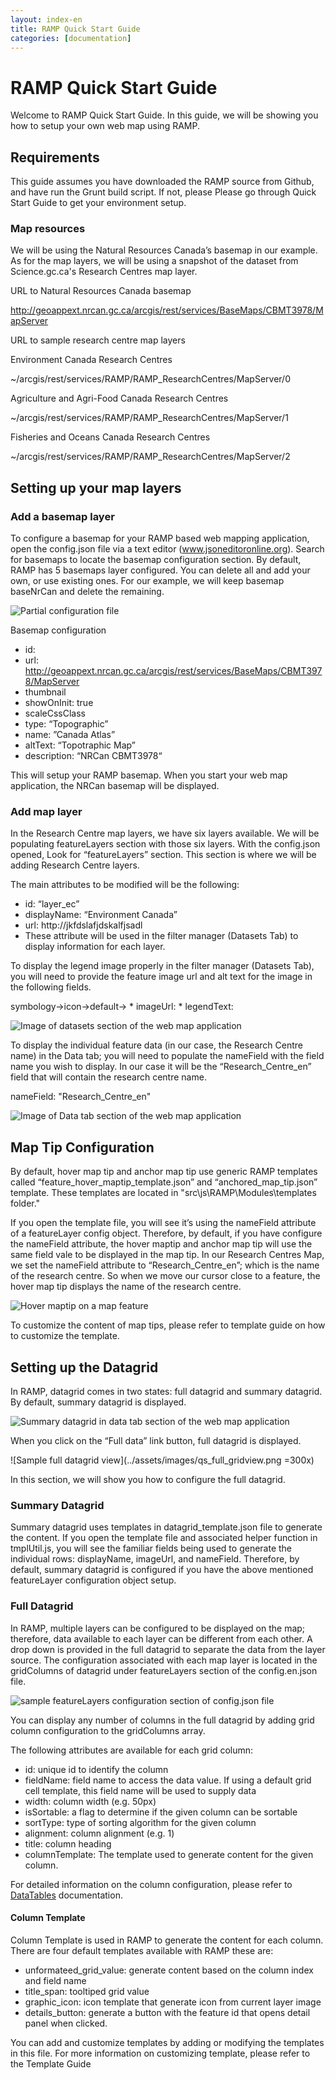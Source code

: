 ```yaml
---
layout: index-en
title: RAMP Quick Start Guide
categories: [documentation]
---
```


# RAMP Quick Start Guide


Welcome to RAMP Quick Start Guide. In this guide, we will be showing you how to setup your own web map using RAMP.

## Requirements

This guide assumes you have downloaded the RAMP source from Github, and have run the Grunt build script. If not, please
Please go through Quick Start Guide to get your environment setup. 


### Map resources

We will be using the Natural Resources Canada’s basemap in our example. As for the map layers, we will be using a snapshot of the dataset from Science.gc.ca's Research Centres map layer.

URL to Natural Resources Canada basemap

http://geoappext.nrcan.gc.ca/arcgis/rest/services/BaseMaps/CBMT3978/MapServer

URL to sample research centre map layers

Environment Canada Research Centres

~/arcgis/rest/services/RAMP/RAMP_ResearchCentres/MapServer/0

Agriculture and Agri-Food Canada Research Centres

~/arcgis/rest/services/RAMP/RAMP_ResearchCentres/MapServer/1

Fisheries and Oceans Canada Research Centres

~/arcgis/rest/services/RAMP/RAMP_ResearchCentres/MapServer/2

## Setting up your map layers

### Add a basemap layer

To configure a basemap for your RAMP based web mapping application, open the config.json file via a text editor (www.jsoneditoronline.org). Search for basemaps to locate
the basemap configuration section. By default, RAMP has 5 basemaps layer configured. You can delete all and add your own, or use existing ones. For our example, we will keep
basemap baseNrCan and delete the remaining.

![Partial configuration file](../assets/images/qs_basemap_config.png) 

Basemap configuration

* id:
* url: http://geoappext.nrcan.gc.ca/arcgis/rest/services/BaseMaps/CBMT3978/MapServer
* thumbnail
* showOnInit: true
* scaleCssClass
* type: “Topographic”
* name: ”Canada Atlas”
* altText: “Topotraphic Map”
* description: “NRCan CBMT3978“


This will setup your RAMP basemap. When you start your web map application, the NRCan basemap will be displayed.

### Add map layer

In the Research Centre map layers, we have six layers available. We will be populating featureLayers section with those six layers. 
With the config.json opened, Look for “featureLayers” section.  This section is where we will be adding Research Centre layers.  

The main attributes to be modified will be the following:

* id: “layer_ec”
* displayName: “Environment Canada”
* url: http://jkfdslafjdskalfjsadl
* These attribute will be used in the filter manager \(Datasets Tab\) to display information for each layer.

To display the legend image properly in the filter manager \(Datasets Tab\), you will need to provide the feature image url and 
alt text for the image in the following fields.

symbology->icon->default->
	* imageUrl:
	* legendText:

![Image of datasets section of the web map application](../assets/images/qs_filter.png)

 
To display the individual feature data (in our case, the Research Centre name) in the Data tab; you will need to populate 
the nameField with the field name you wish to display. In our case it will be the “Research_Centre_en” field that will contain the research centre name.

nameField: "Research_Centre_en"

![Image of Data tab section of the web map application](../assets/images/qs_data_tab.png) 

## Map Tip Configuration
By default, hover map tip and anchor map tip use generic RAMP templates called “feature_hover_maptip_template.json” and “anchored_map_tip.json” template.
These templates are located in \"src\\js\\RAMP\\Modules\\templates folder\.\"

If you open the template file, you will see it’s using the nameField attribute of a featureLayer config object. Therefore, by default, if you have 
configure the nameField attribute, the hover maptip and anchor map tip will use the same field vale to be displayed in the map tip. In our Research 
Centres Map, we set the nameField attribute to “Research_Centre_en”; which is the name of the research centre. So when we move our cursor close to a 
feature, the hover map tip displays the name of the research centre.

![Hover maptip on a map feature](../assets/images/qs_hover_map_tip.png)

 
To customize the content of map tips, please refer to template guide on how to customize the template.

## Setting up the Datagrid

In RAMP, datagrid comes in two states\: full datagrid and summary datagrid. By default, summary datagrid is displayed. 

![Summary datagrid in data tab section of the web map application](../assets/images/qs_summary_datagrid.png)
 
When you click on the “Full data” link button, full datagrid is displayed.

![Sample full datagrid view](../assets/images/qs_full_gridview.png =300x)

In this section, we will show you how to configure the full datagrid.

### Summary Datagrid

Summary datagrid uses templates in datagrid_template.json file to generate the content. If you open the template file and associated helper function in tmplUtil.js, you will see the familiar fields being used to generate the individual rows: 
displayName, imageUrl, and nameField.
Therefore, by default, summary datagrid is configured if you have the above mentioned featureLayer configuration object setup.


### Full Datagrid

In RAMP, multiple layers can be configured to be displayed on the map; therefore, data available to each layer can be different from each other.
 A drop down is provided in the full datagrid to separate the data from the layer source. The configuration associated with each map layer is located 
in the gridColumns of datagrid under featureLayers section of the config.en.json file.

![sample featureLayers configuration section of config.json file](../assets/images/qs_config_featureLayers_datagrid.png)
 
You can display any number of columns in the full datagrid by adding grid column configuration to the gridColumns array. 

The following attributes are available for each grid column:

* id\: unique id to identify the column
* fieldName\: field name to access the data value. If using a default grid cell template, this field name will be used to supply data
* width: column width (e.g. 50px)
* isSortable\: a flag to determine if the given column can be sortable
* sortType\: type of sorting algorithm for the given column
* alignment\: column alignment (e.g. 1)
* title\: column heading
* columnTemplate\: The template used to generate content for the given column.

For detailed information on the column configuration, please refer to [DataTables](http://www.datatables.net/) documentation.

#### Column Template
Column Template is used in RAMP to generate the content for each column. There are four default templates available with RAMP these are:

* unformateed_grid_value\: generate content based on the column index and field name
* title_span\: tooltiped grid value
* graphic_icon\: icon template that generate icon from current layer image
* details_button\: generate a button with the feature id that opens detail panel when clicked.

You can add and customize templates by adding or modifying the templates in this file. For more information on customizing template, please refer to the Template Guide
